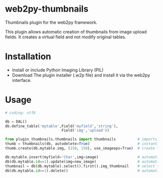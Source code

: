 web2py-thumbnails
=================

Thumbnails plugin for the web2py framework.

This plugin allows automatic creation of thumbnails from image upload fields. It creates a virtual field and not modify original tables.


Installation
============

- Install or include Python Imaging Library (PIL)
- Download The plugin installer (.w2p file) and install it via the web2py interface.

Usage
=====

```python
# coding: utf8

db = DAL()
db.define_table('mytable',Field('myfield','string'),
                          Field('img','upload'))

from plugin_thumbnails.thumbnails import thumbnails          # imports thumbnails plugin
thumb = thumbnails(db, autodelete=True)                      # instantiate plugin and crete thumbnails table
thumb.create(db.mytable.img, (150, 150), use_imageops=True)  # create thumbnails for mytable img field

db.mytable.insert(myfield='Char',img=image)                  # automatically create thumbnail for img field
db(db.mytable.id==1).update(img=new_image)                   # automatically update thumbnail
thumbnail = db(db.mytable).select().first().img_thumbnail    # select thumbnail
db(db.mytable.id==1).delete()                                # automatically delete thumbnail

```